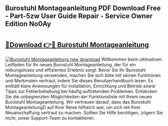 ## Burostuhl Montageanleitung PDF Download Free - Part-5zw User Guide Repair - Service Owner Edition No0Ay

# <h2><a href="http://df7b0a.blite.top/?on=Burostuhl+Montageanleitung">🔗Download 👉🔴 Burostuhl Montageanleitung</a></h2>

[![Burostuhl Montageanleitung new download](https://i.imgur.com/lujVjoI.png)](http://df7b0a.blite.top/?on=Burostuhl+Montageanleitung)
Willkommen beim ultimativen Leitfaden für Ihr neues Burostuhl Montageanleitung, der für ein reibungsloses und effizientes Erlebnis sorgt. Bevor Sie Ihr Burostuhl Montageanleitung verwenden, machen Sie sich bitte mit seinen Funktionen und Merkmalen vertraut, indem Sie dieses Benutzerhandbuch lesen. Es enthält klare Anweisungen für Installation, Einrichtung und Betrieb sowie Tipps zur Fehlerbehebung bei häufig auftretenden Problemen. Entdecken Sie die unbegrenzten Möglichkeiten der Funktionsliste mit Ihrem neuen Burostuhl Montageanleitung. Wir vertrauen darauf, dass das Burostuhl MontageanleitungD auf Ihrer Reise hilfreich war, um sich mit Ihrer Neuanschaffung vertraut zu machen. Sollten Sie Hilfe benötigen, zögern Sie nicht, unser Support-Team zu kontaktieren.

